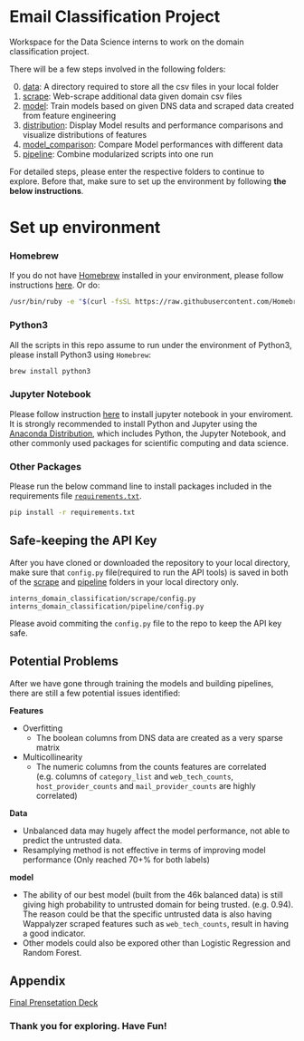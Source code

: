 # Email Classification Project
Workspace for the Data Science interns to work on the domain classification project.

There will be a few steps involved in the following folders:

0. [data](https://github.com/joy-wj/email-classification/tree/master/0.data): A directory required to store all the csv files in your local folder
1. [scrape](https://github.com/joy-wj/email-classification/tree/master/1.scrape): Web-scrape additional data given domain csv files
2. [model](https://github.com/joy-wj/email-classification/tree/master/2.model): Train models based on given DNS data and scraped data created from feature engineering
3. [distribution](https://github.com/joy-wj/email-classification/tree/master/3.distribution): Display Model results and performance comparisons and visualize distributions of features
4. [model_comparison](https://github.com/joy-wj/email-classification/tree/master/4.model_comparison): Compare Model performances with different data
5. [pipeline](https://github.com/joy-wj/email-classification/tree/master/5.pipeline): Combine modularized scripts into one run

For detailed steps, please enter the respective folders to continue to explore. Before that, make sure to set up the environment by following __the below instructions__. 

# Set up environment
### Homebrew  
If you do not have [Homebrew](https://brew.sh/) installed in your environment, please follow instructions [here](https://brew.sh/). Or do:
```bash
/usr/bin/ruby -e "$(curl -fsSL https://raw.githubusercontent.com/Homebrew/install/master/install)"
```
### Python3 
All the scripts in this repo assume to run under the environment of Python3, please install Python3 using `Homebrew`:
``` bash
brew install python3
```

### Jupyter Notebook 
Please follow instruction [here](https://jupyter.org/install) to install jupyter notebook in your enviroment.  
It is strongly recommended to install Python and Jupyter using the [Anaconda Distribution](https://www.anaconda.com/distribution/), which includes Python, the Jupyter Notebook, and other commonly used packages for scientific computing and data science.

### Other Packages 
Please run the below command line to install packages included in the requirements file [`requirements.txt`](https://github.com/joy-wj/email-classification/blob/master/requirements.txt).

```bash
pip install -r requirements.txt
```
## Safe-keeping the API Key
After you have cloned or downloaded the repository to your local directory, make sure that `config.py` file(required to run the API tools) is saved in both of the [scrape](https://github.com/joy-wj/email-classification/tree/master/1.scrape) and [pipeline](https://github.com/joy-wj/email-classification/tree/master/5.pipeline) folders in your local directory only. 

```
interns_domain_classification/scrape/config.py
interns_domain_classification/pipeline/config.py
```
Please avoid commiting the `config.py` file to the repo to keep the API key safe. 


## Potential Problems

After we have gone through training the models and building pipelines, there are still a few potential issues identified:

__Features__

- Overfitting
  - The boolean columns from DNS data are created as a very sparse matrix
- Multicollinearity
  - The numeric columns from the counts features are correlated <br/>
(e.g. columns of `category_list` and `web_tech_counts`, `host_provider_counts` and `mail_provider_counts` are highly correlated)
  
__Data__

- Unbalanced data may hugely affect the model performance, not able to predict the untrusted data. 
- Resamplying method is not effective in terms of improving model performance (Only reached 70+% for both labels)

__model__

- The ability of our best model (built from the 46k balanced data) is still giving high probability to untrusted domain for being trusted. (e.g. 0.94). The reason could be that the specific untrusted data is also having Wappalyzer scraped features such as `web_tech_counts`, result in having a good indicator. 
- Other models could also be expored other than Logistic Regression and Random Forest.

## Appendix
[Final Prensetation Deck](https://github.com/joy-wj/email-classification/blob/master/Final_Presentation_Slides.pdf)


### Thank you for exploring. Have Fun!
